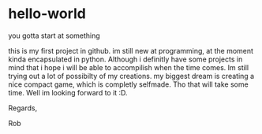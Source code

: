 # hello-world
you gotta start at something

this is my first project in github. im still new at programming, at the moment kinda encapsulated in python.
Although i definitly have some projects in mind that i hope i will be able to accompilish when the time comes.
Im still trying out a lot of possibilty of my creations. my biggest dream is creating a nice compact game, which is completly selfmade.
Tho that will take some time. Well im looking forward to it :D.

Regards,

Rob
